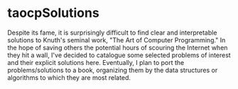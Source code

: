 # taocpSolutions
Despite its fame, it is surprisingly difficult to find clear and interpretable solutions to Knuth's seminal work, "The Art of Computer Programming." In the hope of saving others the potential hours of scouring the Internet when they hit a wall, I've decided to catalogue some selected problems of interest and their explicit solutions here. Eventually, I plan to port the problems/solutions to a book, organizing them by the data structures or algorithms to which they are most related.

